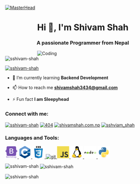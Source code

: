[![MasterHead](https://asianatimes.com/wp-content/uploads/2022/01/fa7b4bdc3b2f73e749e5c2c646d4ae13.gif)](https://shivamshah.com.np)

<h1 align="center">Hi 👋, I'm Shivam Shah</h1>
<h3 align="center">A passionate Programmer from Nepal</h3>
<img align="right" alt="Coding" width="400" src="https://c.tenor.com/NOYF3f82b_gAAAAC/programmer.gif">


<p align="left"> <img src="https://komarev.com/ghpvc/?username=sshivam-shah&label=Profile%20views&color=0e75b6&style=flat" alt="sshivam-shah" /> </p>

<p align="left"> <a href="https://twitter.com/sshivam-shah" target="blank"><img src="https://img.shields.io/twitter/follow/sshivam-shah?logo=twitter&style=for-the-badge" alt="sshivam-shah" /></a> </p>

- 🌱 I’m currently learning **Backend Development**

- 📫 How to reach me **shivamshah3434@gmail.com**

- ⚡ Fun fact **I am Sleepyhead**

<h3 align="left">Connect with me:</h3>
<p align="left">
<a href="https://twitter.com/sshivam_shah" target="blank"><img align="center" src="https://raw.githubusercontent.com/rahuldkjain/github-profile-readme-generator/master/src/images/icons/Social/twitter.svg" alt="sshivam-shah" height="30" width="40" /></a>
<a href="https://linkedin.com/404" target="blank"><img align="center" src="https://raw.githubusercontent.com/rahuldkjain/github-profile-readme-generator/master/src/images/icons/Social/linked-in-alt.svg" alt="404" height="30" width="40" /></a>
<a href="https://fb.com/shivamshah.com.np" target="blank"><img align="center" src="https://raw.githubusercontent.com/rahuldkjain/github-profile-readme-generator/master/src/images/icons/Social/facebook.svg" alt="shivamshah.com.np" height="30" width="40" /></a>
<a href="https://instagram.com/sshviam_shah" target="blank"><img align="center" src="https://raw.githubusercontent.com/rahuldkjain/github-profile-readme-generator/master/src/images/icons/Social/instagram.svg" alt="sshviam_shah" height="30" width="40" /></a>
</p>

<h3 align="left">Languages and Tools:</h3>
<p align="left"> <a href="https://getbootstrap.com" target="_blank" rel="noreferrer"> <img src="https://raw.githubusercontent.com/devicons/devicon/master/icons/bootstrap/bootstrap-plain-wordmark.svg" alt="bootstrap" width="40" height="40"/> </a> <a href="https://www.w3schools.com/cpp/" target="_blank" rel="noreferrer"> <img src="https://raw.githubusercontent.com/devicons/devicon/master/icons/cplusplus/cplusplus-original.svg" alt="cplusplus" width="40" height="40"/> </a> <a href="https://www.w3schools.com/css/" target="_blank" rel="noreferrer"> <img src="https://raw.githubusercontent.com/devicons/devicon/master/icons/css3/css3-original-wordmark.svg" alt="css3" width="40" height="40"/> </a> <a href="https://git-scm.com/" target="_blank" rel="noreferrer"> <img src="https://www.vectorlogo.zone/logos/git-scm/git-scm-icon.svg" alt="git" width="40" height="40"/> </a> <a href="https://developer.mozilla.org/en-US/docs/Web/JavaScript" target="_blank" rel="noreferrer"> <img src="https://raw.githubusercontent.com/devicons/devicon/master/icons/javascript/javascript-original.svg" alt="javascript" width="40" height="40"/> </a> <a href="https://www.linux.org/" target="_blank" rel="noreferrer"> <img src="https://raw.githubusercontent.com/devicons/devicon/master/icons/linux/linux-original.svg" alt="linux" width="40" height="40"/> </a> <a href="https://nodejs.org" target="_blank" rel="noreferrer"> <img src="https://raw.githubusercontent.com/devicons/devicon/master/icons/nodejs/nodejs-original-wordmark.svg" alt="nodejs" width="40" height="40"/> </a> <a href="https://www.python.org" target="_blank" rel="noreferrer"> <img src="https://raw.githubusercontent.com/devicons/devicon/master/icons/python/python-original.svg" alt="python" width="40" height="40"/> </a> </p>

<p><img align="left" src="https://github-readme-stats.vercel.app/api/top-langs?username=sshivam-shah&show_icons=true&locale=en&layout=compact" alt="sshivam-shah" /></p>

<p>&nbsp;<img align="center" src="https://github-readme-stats.vercel.app/api?username=sshivam-shah&show_icons=true&locale=en" alt="sshivam-shah" /></p>

<p><img align="center" src="https://github-readme-streak-stats.herokuapp.com/?user=sshivam-shah&" alt="sshivam-shah" /></p>
